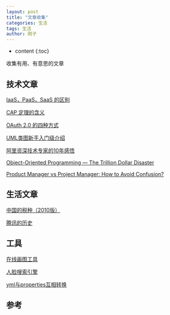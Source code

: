 ```yaml
---
layout: post
title: "文章收集"
categories: 生活
tags: 生活
author: 刚子
---
```


* content
{:toc}

收集有用、有意思的文章











## 技术文章

[IaaS，PaaS，SaaS 的区别](http://www.ruanyifeng.com/blog/2017/07/iaas-paas-saas.html)

[CAP 定理的含义](http://www.ruanyifeng.com/blog/2018/07/cap.html)

[OAuth 2.0 的四种方式](http://www.ruanyifeng.com/blog/2019/04/oauth-grant-types.html)

[UML类图新手入门级介绍](https://blog.csdn.net/monkey_d_meng/article/details/6005764)

[阿里资深技术专家的10年感悟](https://mp.weixin.qq.com/s/LxW4j7JOOrEGYWylP2j9Mg)

[Object-Oriented Programming — The Trillion Dollar Disaster](https://medium.com/better-programming/object-oriented-programming-the-trillion-dollar-disaster-92a4b666c7c7)

[Product Manager vs Project Manager: How to Avoid Confusion?](https://habr.com/en/company/hygger/blog/462919/)

## 生活文章

[中国的税种（2010版）](http://www.ruanyifeng.com/blog/2010/12/types_of_tax_in_china_2010_version.html)

[腾讯的历史](http://www.ruanyifeng.com/blog/2018/12/tencent.html)

## 工具

[在线画图工具](https://www.processon.com)

[人脸搜索引擎](https://pimeyes.com)

[yml与properties互相转换](https://www.toyaml.com/index.html)

## 参考
